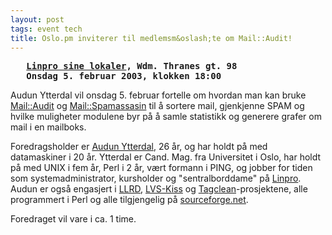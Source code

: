 ```yaml
---
layout: post
tags: event tech
title: Oslo.pm inviterer til medlemsm&oslash;te om Mail::Audit!
---
```

<pre>
   <strong><a href="http://linpro.no/?page=kart">Linpro sine lokaler</a>, Wdm. Thranes gt. 98
   Onsdag 5. februar 2003, klokken 18:00</strong>
</pre>


<p>Audun Ytterdal vil onsdag 5. februar fortelle om hvordan man kan bruke <a href="http://search.cpan.org/author/SIMON/Mail-Audit/">Mail::Audit</a> og <a href="http://search.cpan.org/author/MSERGEANT/Mail-SpamAssassin/">Mail::Spamassasin</a>
til å sortere mail, gjenkjenne SPAM og hvilke muligheter modulene byr på
å samle statistikk og generere grafer om mail i en mailboks.</p>

<p>Foredragsholder er <a href="http://audun.ytterdal.net/">Audun
Ytterdal</a>, 26 år, og har holdt på med datamaskiner i 20 år. Ytterdal
er Cand. Mag. fra Universitet i Oslo, har holdt på med UNIX i fem år, 
Perl i 2 år, vært formann i PING, og jobber for tiden som
systemadministrator, kursholder og &quot;sentralborddame&quot; på <a href="http://www.linpro.no/">Linpro</a>. Audun er også engasjert i
<a href="http://www.linpro.no/projects/lrrd/">LLRD</a>, <a href="http://www.linpro.no/projects/lvs-kiss/">LVS-Kiss</a> og <a href="http://audun.ytterdal.net/tagclean.php">Tagclean</a>-prosjektene,
alle programmert i Perl og alle tilgjengelig på <a href="http://sf.net/">sourceforge.net</a>.</p>

<p>Foredraget vil vare i ca. 1 time.</p>

<!-- EOF $Source: /home/groupleaders/oslo/cvsroot/web_docs/arrangementer/2003-02-05-mail-audit.html,v $ -->
